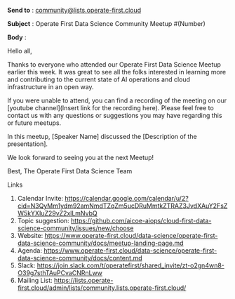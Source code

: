 **Send to** : community@lists.operate-first.cloud

**Subject** : Operate First Data Science Community Meetup #(Number)

**Body** :

Hello all,

Thanks to everyone who attended our Operate First Data Science Meetup earlier this week. It was great to see all the folks interested in learning more and contributing to the current state of AI operations and cloud infrastructure in an open way.

If you were unable to attend, you can find a recording of the meeting on our [youtube channel](Insert link for the recording here). Please feel free to contact us with any questions or suggestions you may have regarding this or future meetups.

In this meetup, [Speaker Name] discussed the [Description of the presentation].

We look forward to seeing you at the next Meetup!

Best,
The Operate First Data Science Team


Links
1. Calendar Invite: https://calendar.google.com/calendar/u/2?cid=N3QyMm1ydm92amNmdTZqZm5ucDRuMmtkZTRAZ3JvdXAuY2FsZW5kYXIuZ29vZ2xlLmNvbQ
2. Topic suggestion: https://github.com/aicoe-aiops/cloud-first-data-science-community/issues/new/choose
3. Website: https://www.operate-first.cloud/data-science/operate-first-data-science-community/docs/meetup-landing-page.md
4. Agenda: https://www.operate-first.cloud/data-science/operate-first-data-science-community/docs/content.md
5. Slack: https://join.slack.com/t/operatefirst/shared_invite/zt-o2gn4wn8-O39g7sthTAuPCvaCNRnLww
6. Mailing List: https://lists.operate-first.cloud/admin/lists/community.lists.operate-first.cloud/
